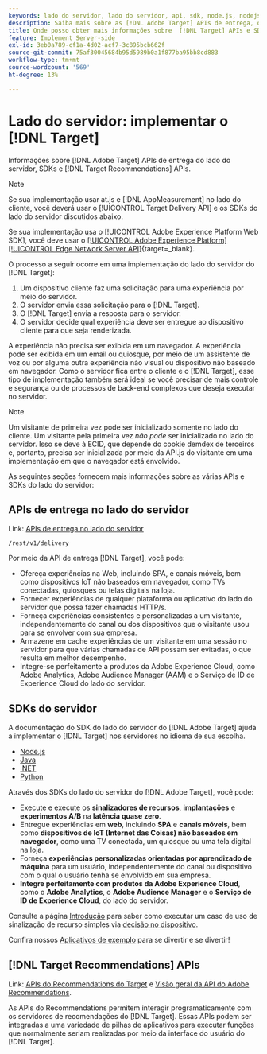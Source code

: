 ```yaml
---
keywords: lado do servidor, lado do servidor, api, sdk, node.js, nodejs, node js, api de recomendações, api, apis, server side1
description: Saiba mais sobre as [!DNL Adobe Target] APIs de entrega, os SDKs e as [!DNL Target Recommendations] APIs do lado do servidor.
title: Onde posso obter mais informações sobre  [!DNL Target] APIs e SDKs de entrega no lado do servidor?
feature: Implement Server-side
exl-id: 3eb0a789-cf1a-4d02-acf7-3c895bcb662f
source-git-commit: 75af30045684b95d5989b0a1f877ba95bb8cd883
workflow-type: tm+mt
source-wordcount: '569'
ht-degree: 13%

---
```


# Lado do servidor: implementar o [!DNL Target]

Informações sobre [!DNL Adobe Target] APIs de entrega do lado do servidor, SDKs e [!DNL Target Recommendations] APIs.

>[!NOTE]
>
>Se sua implementação usar at.js e [!DNL AppMeasurement] no lado do cliente, você deverá usar o [!UICONTROL Target Delivery API] e os SDKs do lado do servidor discutidos abaixo.
>
>Se sua implementação usa o [!UICONTROL Adobe Experience Platform Web SDK], você deve usar o [[!UICONTROL Adobe Experience Platform] [!UICONTROL Edge Network Server API]](https://experienceleague.adobe.com/pt-br/docs/experience-platform/edge-network-server-api/overview){target=_blank}.

O processo a seguir ocorre em uma implementação do lado do servidor do [!DNL Target]:

1. Um dispositivo cliente faz uma solicitação para uma experiência por meio do servidor.
1. O servidor envia essa solicitação para o [!DNL Target].
1. O [!DNL Target] envia a resposta para o servidor.
1. O servidor decide qual experiência deve ser entregue ao dispositivo cliente para que seja renderizada.

A experiência não precisa ser exibida em um navegador. A experiência pode ser exibida em um email ou quiosque, por meio de um assistente de voz ou por alguma outra experiência não visual ou dispositivo não baseado em navegador. Como o servidor fica entre o cliente e o [!DNL Target], esse tipo de implementação também será ideal se você precisar de mais controle e segurança ou de processos de back-end complexos que deseja executar no servidor.

>[!NOTE]
>
>Um visitante de primeira vez pode ser inicializado somente no lado do cliente. Um visitante pela primeira vez *não pode* ser inicializado no lado do servidor. Isso se deve à ECID, que depende do cookie demdex de terceiros e, portanto, precisa ser inicializada por meio da API.js do visitante em uma implementação em que o navegador está envolvido.

As seguintes seções fornecem mais informações sobre as várias APIs e SDKs do lado do servidor:

## APIs de entrega no lado do servidor

Link: [APIs de entrega no lado do servidor](/help/dev/implement/delivery-api/overview.md)

`/rest/v1/delivery`

Por meio da API de entrega [!DNL Target], você pode:

* Ofereça experiências na Web, incluindo SPA, e canais móveis, bem como dispositivos IoT não baseados em navegador, como TVs conectadas, quiosques ou telas digitais na loja.
* Fornecer experiências de qualquer plataforma ou aplicativo do lado do servidor que possa fazer chamadas HTTP/s.
* Forneça experiências consistentes e personalizadas a um visitante, independentemente do canal ou dos dispositivos que o visitante usou para se envolver com sua empresa.
* Armazene em cache experiências de um visitante em uma sessão no servidor para que várias chamadas de API possam ser evitadas, o que resulta em melhor desempenho.
* Integre-se perfeitamente a produtos da Adobe Experience Cloud, como Adobe Analytics, Adobe Audience Manager (AAM) e o Serviço de ID de Experience Cloud do lado do servidor.

## SDKs do servidor

A documentação do SDK do lado do servidor do [!DNL Adobe Target] ajuda a implementar o [!DNL Target] nos servidores no idioma de sua escolha.

* [Node.js](node-js/overview.md)
* [Java](java/overview.md)
* [.NET](net/overview.md)
* [Python](python/overview.md)

Através dos SDKs do lado do servidor do [!DNL Adobe Target], você pode:

* Execute e execute os **sinalizadores de recursos**, **implantações** e **experimentos A/B** na **latência quase zero**.
* Entregue experiências em **web**, incluindo **SPA** e **canais móveis**, bem como **dispositivos de IoT (Internet das Coisas) não baseados em navegador**, como uma TV conectada, um quiosque ou uma tela digital na loja.
* Forneça **experiências personalizadas orientadas por aprendizado de máquina** para um usuário, independentemente do canal ou dispositivo com o qual o usuário tenha se envolvido em sua empresa.
* **Integre perfeitamente com produtos da Adobe Experience Cloud**, como o **Adobe Analytics**, o **Adobe Audience Manager** e o **Serviço de ID de Experience Cloud**, do lado do servidor.

Consulte a página [Introdução](sdk-guides/getting-started/getting-started.md) para saber como executar um caso de uso de sinalização de recurso simples via [decisão no dispositivo](sdk-guides/on-device-decisioning/overview.md).

Confira nossos [Aplicativos de exemplo](sdk-guides/sample-apps/sample-apps.md) para se divertir e se divertir!

## [!DNL Target Recommendations] APIs

Link: [APIs do Recommendations do Target](https://developers.adobetarget.com/api/recommendations) e [Visão geral da API do Adobe Recommendations](../../before-administer/recs-api/overview.md).

As APIs do Recommendations permitem interagir programaticamente com os servidores de recomendações do [!DNL Target]. Essas APIs podem ser integradas a uma variedade de pilhas de aplicativos para executar funções que normalmente seriam realizadas por meio da interface do usuário do [!DNL Target].
